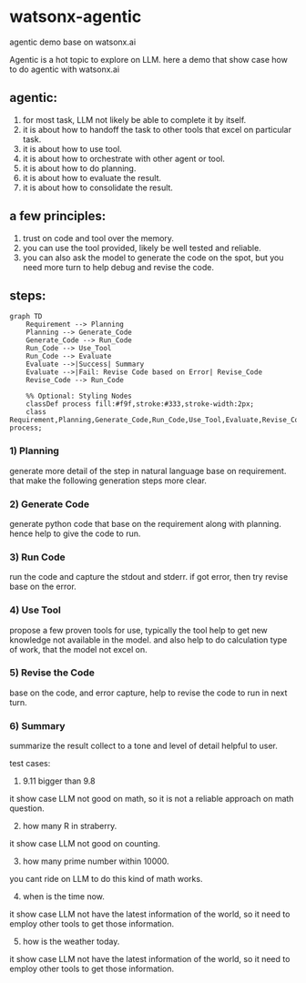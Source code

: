 # watsonx-agentic
agentic demo base on watsonx.ai

Agentic is a hot topic to explore on LLM.
here a demo that show case how to do agentic with watsonx.ai

## agentic:

1) for most task, LLM not likely be able to complete it by itself.
2) it is about how to handoff the task to other tools that excel on particular task.
3) it is about how to use tool.
4) it is about how to orchestrate with other agent or tool.
5) it is about how to do planning.
6) it is about how to evaluate the result.
7) it is about how to consolidate the result.

## a few principles:

1) trust on code and tool over the memory.
2) you can use the tool provided, likely be well tested and reliable.
3) you can also ask the model to generate the code on the spot, but you need more turn to help debug and revise the code.

## steps:

```mermaid
graph TD
    Requirement --> Planning
    Planning --> Generate_Code
    Generate_Code --> Run_Code
    Run_Code --> Use_Tool
    Run_Code --> Evaluate
    Evaluate -->|Success| Summary
    Evaluate -->|Fail: Revise Code based on Error| Revise_Code
    Revise_Code --> Run_Code

    %% Optional: Styling Nodes
    classDef process fill:#f9f,stroke:#333,stroke-width:2px;
    class Requirement,Planning,Generate_Code,Run_Code,Use_Tool,Evaluate,Revise_Code,Summary process;
```

### 1) Planning

generate more detail of the step in natural language base on requirement. that make the following generation steps more clear.

### 2) Generate Code

generate python code that base on the requirement along with planning. hence help to give the code to run.

### 3) Run Code

run the code and capture the stdout and stderr. if got error, then try revise base on the error.

### 4) Use Tool

propose a few proven tools for use, typically the tool help to get new knowledge not available in the model. and also help to do calculation type of work, that the model not excel on.

### 5) Revise the Code

base on the code, and error capture, help to revise the code to run in next turn.

### 6) Summary

summarize the result collect to a tone and level of detail helpful to user.

test cases:

1) 9.11 bigger than 9.8

it show case LLM not good on math, so it is not a reliable approach on math question.

2) how many R in straberry.

it show case LLM not good on counting.

3) how many prime number within 10000.

you cant ride on LLM to do this kind of math works.

4) when is the time now.

it show case LLM not have the latest information of the world, so it need to employ other tools to get those information.

5) how is the weather today.

it show case LLM not have the latest information of the world, so it need to employ other tools to get those information.